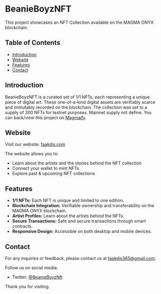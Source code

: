 # BeanieBoyzNFT

This project showcases an NFT Collection available on the MAGMA ONYX blockchain.

## Table of Contents
- [Introduction](#introduction)
- [Website](#website)
- [Features](#features)
- [Contact](#contact)

## Introduction
BeanieBoyzNFT is a curated set of 1/1 NFTs, each representing a unique piece of digital art. These one-of-a-kind digital assets are verifiably scarce and immutably recorded on the blockchain. The collection was set to a supply of 300 NFTs for testnet purposes. Mainnet supply not define. You can back/view this project on [Magmaify](https://magmify.xyz/projects/BBNFT).

## Website
Visit our website: [faakdis.com](http://www.faakdis.com)

The website allows you to:
- Learn about the artists and the stories behind the NFT collection
- Connect your wallet to mint NFTs
- Explore past & upcoming NFT collections

## Features
- **1/1 NFTs:** Each NFT is unique and limited to one edition.
- **Blockchain Integration:** Verifiable ownership and transferability on the MAGMA ONYX blockchain.
- **Artist Profiles:** Learn about the artists behind the NFTs.
- **Secure Transactions:** Safe and secure transactions through smart contracts.
- **Responsive Design:** Accessible on both desktop and mobile devices.



## Contact
For any inquiries or feedback, please contact us at [faakdis365@gmail.com](mailto:faakdis365@gmail.com).

Follow us on social media:
- Twitter: [@BeanieBoyzNft](http://twitter.com/BeanieBoyzNft)

Thank you for visiting.

